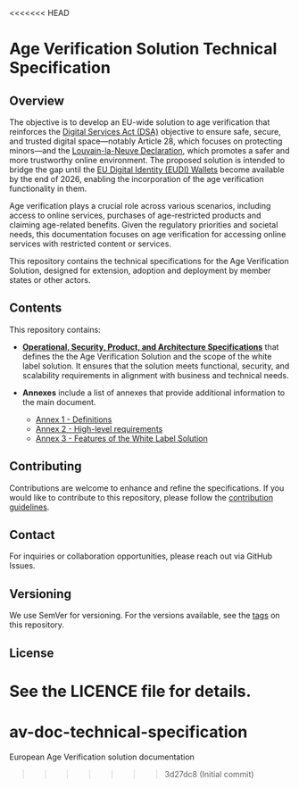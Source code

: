 <<<<<<< HEAD
# Age Verification Solution Technical Specification

## Overview
The objective is to develop an EU-wide solution to age verification that reinforces the [Digital Services Act (DSA)](https://eur-lex.europa.eu/eli/reg/2022/2065) objective to ensure safe, secure, and trusted digital space—notably Article 28, which focuses on protecting minors—and the [Louvain-la-Neuve Declaration](https://bosa.belgium.be/sites/default/files/content/documents/LLN%20Declaration%20-%20Informal%20Telecom%20Council%20-%20v.12.04.2024.pdf ), which promotes a safer and more trustworthy online environment. The proposed solution is intended to bridge the gap until the [EU Digital Identity (EUDI) Wallets](https://ec.europa.eu/digital-building-blocks/sites/display/EUDIGITALIDENTITYWALLET/EU+Digital+Identity+Wallet+Home) become available by the end of 2026, enabling the incorporation of the age verification functionality in them.

Age verification plays a crucial role across various scenarios, including access to online services, purchases of age-restricted products and claiming age-related benefits. Given the regulatory priorities and societal needs, this documentation focuses on age verification for accessing online services with restricted content or services.

This repository contains the technical specifications for the Age Verification Solution, designed for extension, adoption and deployment by member states or other actors. 


## Contents

This repository contains:

- **[Operational, Security, Product, and Architecture Specifications](docs/architecture-and-technical-specifications.md)** that defines the the Age Verification Solution and the scope of the white label solution. It ensures that the solution meets functional, security, and scalability requirements in alignment with business and technical needs.

- **Annexes** include a list of annexes that provide additional information to the main document.
  - [Annex 1 - Definitions](docs/annexes/annex-1/annex-1-definitions.md)
  - [Annex 2 - High-level requirements](docs/annexes/annex-2/annex-2-high-level-requirements.md)
  - [Annex 3 - Features of the White Label Solution](docs/annexes/annex-3/annex-3-features-white-label-app.md)

## Contributing
Contributions are welcome to enhance and refine the specifications. If you would like to contribute to this repository, please follow the [contribution guidelines](CONTRIBUTING.md).

## Contact
For inquiries or collaboration opportunities, please reach out via GitHub Issues.

## Versioning
We use SemVer for versioning. For the versions available, see the [tags](https://github.com/eu-digital-identity-wallet/av-doc-technical-specification/tags) on this repository.

## License
See the LICENCE file for details.
=======
# av-doc-technical-specification
European Age Verification solution documentation
>>>>>>> 3d27dc8 (Initial commit)
